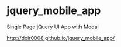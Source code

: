 # jquery_mobile_app

Single Page jQuery UI App with Modal

http://doir0008.github.io/jquery_mobile_app/
